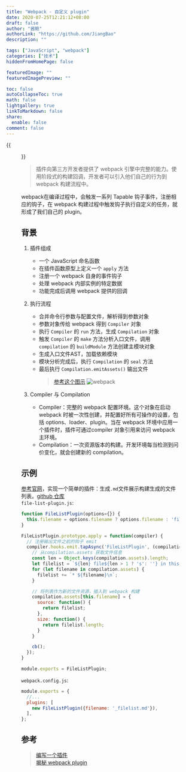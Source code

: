 ```yaml
---
title: "Webpack - 自定义 plugin"
date: 2020-07-25T12:21:12+08:00
draft: false
author: "酱鲍"
authorLink: "https://github.com/JiangBao"
description: ""

tags: ["JavaScript", "webpack"]
categories: ["技术"]
hiddenFromHomePage: false

featuredImage: ""
featuredImagePreview: ""

toc: false
autoCollapseToc: true
math: false
lightgallery: true
linkToMarkdown: false
share:
  enable: false
comment: false
---
```


<!--more-->
{{<figure src="https://jiangbao-1258001083.cos.ap-shanghai.myqcloud.com/webpack.png" >}}

> 插件向第三方开发者提供了 webpack 引擎中完整的能力。使用阶段式的构建回调，开发者可以引入他们自己的行为到 webpack 构建流程中。

webpack在编译过程中，会触发一系列 Tapable 钩子事件，注册相应的钩子，在 webpack 构建过程中触发钩子执行自定义的任务，就形成了我们自己的 plugin。

## 背景
1. 插件组成
    * 一个 JavaScript 命名函数
    * 在插件函数原型上定义一个 `apply` 方法
    * 注册一个 webpack 自身的事件钩子
    * 处理 webpack 内部实例的特定数据
    * 功能完成后调用 webpack 提供的回调

2. 执行流程
    * 合并命令行参数与配置文件，解析得到参数对象
    * 参数对象传给 webpack 得到 `Compiler` 对象
    * 执行 `Compiler` 的 `run` 方法，生成 `Compilation` 对象
    * 触发 `Compiler` 的 `make` 方法分析入口文件，调用 `compilation` 的 `buildModule` 方法创建主模块对象
    * 生成入口文件AST，加载依赖模块
    * 模块分析完成后，执行 `Compilation` 的 `seal` 方法
    * 最后执行 `Compilation.emitAssets()` 输出文件
      > [参考这个图示](https://zhuanlan.zhihu.com/p/102917655)
      > ![webpack](https://pic4.zhimg.com/80/v2-8eb6ec78f33bb6a7c217df16dc2a06bf_1440w.jpg)

3. Compiler 与 Compilation
    * Compiler：完整的 webpack 配置环境。这个对象在启动 webpack 时被一次性创建，并配置好所有可操作的设置，包括 options、loader、plugin。当在 webpack 环境中应用一个插件时，插件可通过compiler 对象引用来访问 webpack 主环境。
    * Compilation：一次资源版本的构建。开发环境每当检测到问价变化，就会创建新的 compilation。

## 示例
[参考官网](https://www.webpackjs.com/contribute/writing-a-plugin/#%E7%A4%BA%E4%BE%8B)，实现一个简单的插件：生成`.md`文件展示构建生成的文件列表。[github 仓库](https://github.com/JiangBao/webpack-notes/tree/main/plugin/filelist)  
`file-list-plugin.js`:
```js
function FileListPlugin(options={}) {
  this.filename = options.filename ? options.filename : 'filelist.md';
}

FileListPlugin.prototype.apply = function(compiler) {
  // 注册输出文件之前的钩子 emit 
  compiler.hooks.emit.tapAsync('FileListPlugin', (compilation, cb) => {
    // 从compilation.assets 获取文件信息
    const len = Object.keys(compilation.assets).length;
    let filelist = `${len} file${len > 1 ? 's': ''} in this build:\n\n`;
    for (let filename in compilation.assets) {
      filelist += `* ${filename}\n`;
    }

    // 将列表作为新的文件资源，插入到 webpack 构建
    compilation.assets[this.filename] = {
      source: function() {
        return filelist;
      },
      size: function() {
        return filelist.length;
      }
    }

    cb();
  });
}

module.exports = FileListPlugin;
```
`webpack.config.js`:
```js
module.exports = {
  //...
  plugins: [
    new FileListPlugin({filename: '_filelist.md'}),
  ],
};
```

## 参考
> [编写一个插件](https://www.webpackjs.com/contribute/writing-a-plugin/)  
> [揭秘 webpack plugin](https://zhuanlan.zhihu.com/p/102917655)